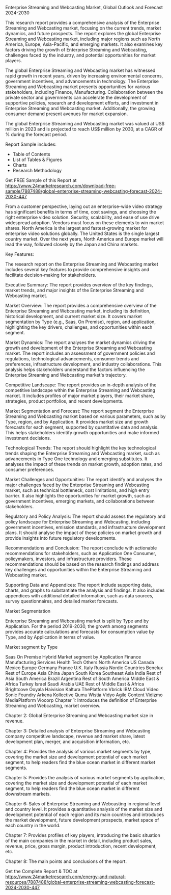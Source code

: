Enterprise Streaming and Webcasting Market, Global Outlook and Forecast 2024-2030

This research report provides a comprehensive analysis of the Enterprise Streaming and Webcasting market, focusing on the current trends, market dynamics, and future prospects. The report explores the global Enterprise Streaming and Webcasting market, including major regions such as North America, Europe, Asia-Pacific, and emerging markets. It also examines key factors driving the growth of Enterprise Streaming and Webcasting, challenges faced by the industry, and potential opportunities for market players.

The global Enterprise Streaming and Webcasting market has witnessed rapid growth in recent years, driven by increasing environmental concerns, government incentives, and advancements in technology. The Enterprise Streaming and Webcasting market presents opportunities for various stakeholders, including Finance, Manufacturing. Collaboration between the private sector and governments can accelerate the development of supportive policies, research and development efforts, and investment in Enterprise Streaming and Webcasting market. Additionally, the growing consumer demand present avenues for market expansion.

The global Enterprise Streaming and Webcasting market was valued at US$ million in 2023 and is projected to reach US$ million by 2030, at a CAGR of % during the forecast period.

Report Sample includes:
- Table of Contents
- List of Tables & Figures
- Charts
- Research Methodology

Get FREE Sample of this Report at https://www.24marketresearch.com/download-free-sample/7887488/global-enterprise-streaming-webcasting-forecast-2024-2030-447

From a customer perspective, laying out an enterprise-wide video strategy has significant benefits in terms of time, cost savings, and choosing the right enterprise video solution. Security, scalability, and ease of use drive widespread adoption. Vendors must focus on these elements to win market shares. North America is the largest and fastest-growing market for enterprise video solutions globally. The United States is the single largest country market. Over the next years, North America and Europe market will lead the way, followed closely by the Japan and China markets.

Key Features:

The research report on the Enterprise Streaming and Webcasting market includes several key features to provide comprehensive insights and facilitate decision-making for stakeholders.

Executive Summary: The report provides overview of the key findings, market trends, and major insights of the Enterprise Streaming and Webcasting market.

Market Overview: The report provides a comprehensive overview of the Enterprise Streaming and Webcasting market, including its definition, historical development, and current market size. It covers market segmentation by Type (e.g., Saas, On Premise), region, and application, highlighting the key drivers, challenges, and opportunities within each segment.

Market Dynamics: The report analyses the market dynamics driving the growth and development of the Enterprise Streaming and Webcasting market. The report includes an assessment of government policies and regulations, technological advancements, consumer trends and preferences, infrastructure development, and industry collaborations. This analysis helps stakeholders understand the factors influencing the Enterprise Streaming and Webcasting market's trajectory.

Competitive Landscape: The report provides an in-depth analysis of the competitive landscape within the Enterprise Streaming and Webcasting market. It includes profiles of major market players, their market share, strategies, product portfolios, and recent developments.

Market Segmentation and Forecast: The report segment the Enterprise Streaming and Webcasting market based on various parameters, such as by Type, region, and by Application. It provides market size and growth forecasts for each segment, supported by quantitative data and analysis. This helps stakeholders identify growth opportunities and make informed investment decisions.

Technological Trends: The report should highlight the key technological trends shaping the Enterprise Streaming and Webcasting market, such as advancements in Type One technology and emerging substitutes. It analyses the impact of these trends on market growth, adoption rates, and consumer preferences.

Market Challenges and Opportunities: The report identify and analyses the major challenges faced by the Enterprise Streaming and Webcasting market, such as technical bottleneck, cost limitations, and high entry barrier. It also highlights the opportunities for market growth, such as government incentives, emerging markets, and collaborations between stakeholders.

Regulatory and Policy Analysis: The report should assess the regulatory and policy landscape for Enterprise Streaming and Webcasting, including government incentives, emission standards, and infrastructure development plans. It should analyse the impact of these policies on market growth and provide insights into future regulatory developments.

Recommendations and Conclusion: The report conclude with actionable recommendations for stakeholders, such as Application One Consumer, policymakers, investors, and infrastructure providers. These recommendations should be based on the research findings and address key challenges and opportunities within the Enterprise Streaming and Webcasting market.

Supporting Data and Appendices: The report include supporting data, charts, and graphs to substantiate the analysis and findings. It also includes appendices with additional detailed information, such as data sources, survey questionnaires, and detailed market forecasts.

Market Segmentation

Enterprise Streaming and Webcasting market is split by Type and by Application. For the period 2019-2030, the growth among segments provides accurate calculations and forecasts for consumption value by Type, and by Application in terms of value.

Market segment by Type

Saas
On Premise
Hybrid
Market segment by Application
Finance
Manufacturing
Services
Health
Tech
Others
North America
US
Canada
Mexico
Europe
Germany
France
U.K.
Italy
Russia
Nordic Countries
Benelux
Rest of Europe
Asia
China
Japan
South Korea
Southeast Asia
India
Rest of Asia
South America
Brazil
Argentina
Rest of South America
Middle East & Africa
Turkey
Israel
Saudi Arabia
UAE
Rest of Middle East & Africa
Brightcove
Ooyala
Haivision
Kaltura
ThePlatform
Vbrick
IBM Cloud Video
Sonic Foundry
Arkena
Kollective
Qumu
Wistia
Vidyo
Agile Content
Vidizmo
MediaPlatform
Viocorp
Chapter 1: Introduces the definition of Enterprise Streaming and Webcasting, market overview.

Chapter 2: Global Enterprise Streaming and Webcasting market size in revenue.

Chapter 3: Detailed analysis of Enterprise Streaming and Webcasting company competitive landscape, revenue and market share, latest development plan, merger, and acquisition information, etc.

Chapter 4: Provides the analysis of various market segments by type, covering the market size and development potential of each market segment, to help readers find the blue ocean market in different market segments.

Chapter 5: Provides the analysis of various market segments by application, covering the market size and development potential of each market segment, to help readers find the blue ocean market in different downstream markets.

Chapter 6: Sales of Enterprise Streaming and Webcasting in regional level and country level. It provides a quantitative analysis of the market size and development potential of each region and its main countries and introduces the market development, future development prospects, market space of each country in the world.

Chapter 7: Provides profiles of key players, introducing the basic situation of the main companies in the market in detail, including product sales, revenue, price, gross margin, product introduction, recent development, etc.

Chapter 8: The main points and conclusions of the report.

Get the Complete Report & TOC at https://www.24marketresearch.com/energy-and-natural-resources/7887488/global-enterprise-streaming-webcasting-forecast-2024-2030-447
